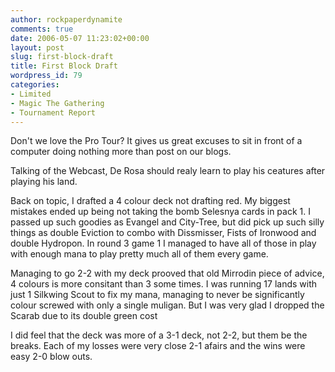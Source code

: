 ```yaml
---
author: rockpaperdynamite
comments: true
date: 2006-05-07 11:23:02+00:00
layout: post
slug: first-block-draft
title: First Block Draft
wordpress_id: 79
categories:
- Limited
- Magic The Gathering
- Tournament Report
---
```


Don't we love the Pro Tour? It gives us great excuses to sit in front of a computer doing nothing more than post on our blogs.




Talking of the Webcast, De Rosa should realy learn to play his ceatures after playing his land.




Back on topic, I drafted a 4 colour deck not drafting red. My biggest mistakes ended up being not taking the bomb Selesnya cards in pack 1. I passed up such goodies as Evangel and City-Tree, but did pick up such silly things as double Eviction to combo with Dissmisser, Fists of Ironwood and double Hydropon. In round 3 game 1 I managed to have all of those in play with enough mana to play pretty much all of them every game.




Managing to go 2-2 with my deck prooved that old Mirrodin piece of advice, 4 colours is more consitant than 3 some times. I was running 17 lands with just 1 Silkwing Scout to fix my mana, managing to never be significantly colour screwed with only a single muligan. But I was very glad I dropped the Scarab due to its double green cost




I did feel that the deck was more of a 3-1 deck, not 2-2, but them be the breaks. Each of my losses were very close 2-1 afairs and the wins were easy 2-0 blow outs.



